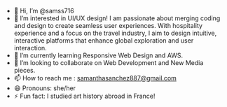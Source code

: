 - 👋 Hi, I’m @samss716
- 👀 I’m interested in UI/UX design! I am passionate about merging coding and design to create seamless user experiences. With hospitality experience and a focus on the travel industry, I aim to design intuitive, interactive platforms that enhance global exploration and user interaction.
- 🌱 I’m currently learning Responsive Web Design and AWS.
- 💞️ I’m looking to collaborate on Web Development and New Media pieces.
- 📫 How to reach me : samanthasanchez887@gmail.com 
- 😄 Pronouns: she/her
- ⚡ Fun fact: I studied art history abroad in France!

<!---
samss716/samss716 is a ✨ special ✨ repository because its `README.md` (this file) appears on your GitHub profile.
You can click the Preview link to take a look at your changes.
--->
